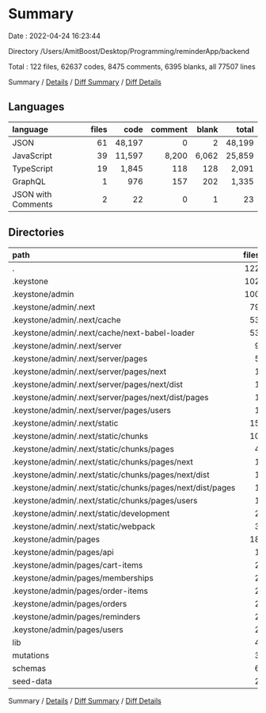 # Summary

Date : 2022-04-24 16:23:44

Directory /Users/AmitBoost/Desktop/Programming/reminderApp/backend

Total : 122 files,  62637 codes, 8475 comments, 6395 blanks, all 77507 lines

Summary / [Details](details.md) / [Diff Summary](diff.md) / [Diff Details](diff-details.md)

## Languages
| language | files | code | comment | blank | total |
| :--- | ---: | ---: | ---: | ---: | ---: |
| JSON | 61 | 48,197 | 0 | 2 | 48,199 |
| JavaScript | 39 | 11,597 | 8,200 | 6,062 | 25,859 |
| TypeScript | 19 | 1,845 | 118 | 128 | 2,091 |
| GraphQL | 1 | 976 | 157 | 202 | 1,335 |
| JSON with Comments | 2 | 22 | 0 | 1 | 23 |

## Directories
| path | files | code | comment | blank | total |
| :--- | ---: | ---: | ---: | ---: | ---: |
| . | 122 | 62,637 | 8,475 | 6,395 | 77,507 |
| .keystone | 102 | 13,650 | 8,359 | 6,340 | 28,349 |
| .keystone/admin | 100 | 11,722 | 8,202 | 6,064 | 25,988 |
| .keystone/admin/.next | 79 | 11,357 | 8,198 | 6,006 | 25,561 |
| .keystone/admin/.next/cache | 53 | 53 | 0 | 0 | 53 |
| .keystone/admin/.next/cache/next-babel-loader | 53 | 53 | 0 | 0 | 53 |
| .keystone/admin/.next/server | 9 | 881 | 420 | 237 | 1,538 |
| .keystone/admin/.next/server/pages | 5 | 708 | 377 | 227 | 1,312 |
| .keystone/admin/.next/server/pages/next | 1 | 95 | 33 | 13 | 141 |
| .keystone/admin/.next/server/pages/next/dist | 1 | 95 | 33 | 13 | 141 |
| .keystone/admin/.next/server/pages/next/dist/pages | 1 | 95 | 33 | 13 | 141 |
| .keystone/admin/.next/server/pages/users | 1 | 91 | 29 | 10 | 130 |
| .keystone/admin/.next/static | 15 | 10,381 | 7,778 | 5,769 | 23,928 |
| .keystone/admin/.next/static/chunks | 10 | 10,376 | 7,778 | 5,769 | 23,923 |
| .keystone/admin/.next/static/chunks/pages | 4 | 8,253 | 6,712 | 5,032 | 19,997 |
| .keystone/admin/.next/static/chunks/pages/next | 1 | 130 | 116 | 88 | 334 |
| .keystone/admin/.next/static/chunks/pages/next/dist | 1 | 130 | 116 | 88 | 334 |
| .keystone/admin/.next/static/chunks/pages/next/dist/pages | 1 | 130 | 116 | 88 | 334 |
| .keystone/admin/.next/static/chunks/pages/users | 1 | 3,950 | 3,202 | 2,399 | 9,551 |
| .keystone/admin/.next/static/development | 2 | 2 | 0 | 0 | 2 |
| .keystone/admin/.next/static/webpack | 3 | 3 | 0 | 0 | 3 |
| .keystone/admin/pages | 18 | 343 | 0 | 55 | 398 |
| .keystone/admin/pages/api | 1 | 4 | 0 | 1 | 5 |
| .keystone/admin/pages/cart-items | 2 | 10 | 0 | 6 | 16 |
| .keystone/admin/pages/memberships | 2 | 10 | 0 | 6 | 16 |
| .keystone/admin/pages/order-items | 2 | 10 | 0 | 6 | 16 |
| .keystone/admin/pages/orders | 2 | 10 | 0 | 6 | 16 |
| .keystone/admin/pages/reminders | 2 | 10 | 0 | 6 | 16 |
| .keystone/admin/pages/users | 2 | 10 | 0 | 6 | 16 |
| lib | 4 | 60 | 2 | 12 | 74 |
| mutations | 3 | 147 | 18 | 11 | 176 |
| schemas | 6 | 165 | 10 | 12 | 187 |
| seed-data | 2 | 421 | 74 | 5 | 500 |

Summary / [Details](details.md) / [Diff Summary](diff.md) / [Diff Details](diff-details.md)